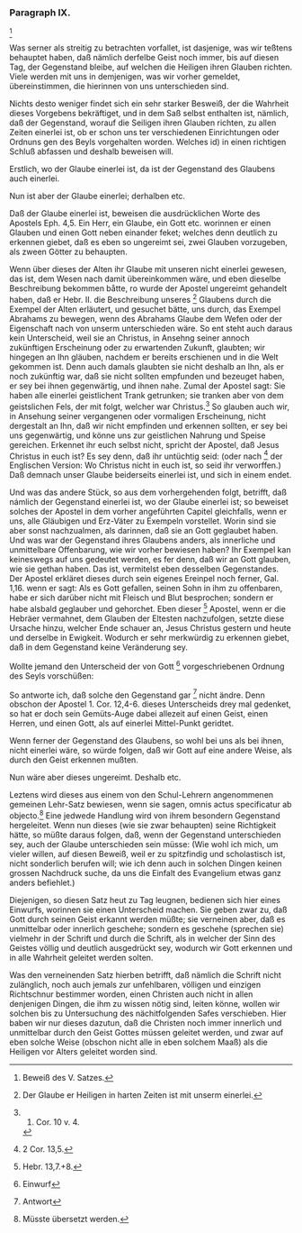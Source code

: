 <!-- Seite 70 --> <!-- content-0082.xml -->

### Paragraph IX. ###

[^k2r9]

Was serner als streitig zu betrachten vorfallet,
ist dasjenige, was wir teßtens behauptet haben,
daß nämlich derfelbe Geist noch immer, bis auf diesen
Tag, der Gegenstand bleibe, auf welchen die
Heiligen ihren Glauben richten. Viele werden mit
uns in demjenigen, was wir vorher gemeldet, übereinstimmen,
die hierinnen von uns unterschieden sind.

<!-- Seite 71 -->

Nichts desto weniger findet sich ein sehr starker Besweiß, 
der die Wahrheit dieses Vorgebens bekräftiget, 
und in dem Saß selbst enthalten ist, nämlich, daß der 
Gegenstand, worauf die Seiligen ihren Glauben 
richten, zu allen Zeiten einerlei ist, ob er schon uns 
ter verschiedenen Einrichtungen oder Ordnuns 
gen des Beyls vorgehalten worden. Welches id) 
in einen richtigen Schluß abfassen und deshalb beweisen 
will. 

Erstlich, wo der Glaube einerlei ist, da ist der 
Gegenstand des Glaubens auch einerlei. 

Nun ist aber der Glaube einerlei; derhalben etc.

Daß der Glaube einerlei ist, beweisen die ausdrücklichen
Worte des Apostels Eph. 4,5. Ein Herr, ein
Glaube, ein Gott etc. worinnen er einen Glauben
und einen Gott neben einander feket; welches denn
deutlich zu erkennen giebet, daß es eben so ungereimt
sei, zwei Glauben vorzugeben, als zween Götter
zu behaupten.

Wenn über dieses der Alten ihr Glaube mit unseren
nicht einerlei gewesen, das ist, dem Wesen nach damit
übereinkommen wäre, und eben dieselbe Beschreibung
bekommen båtte, ro wurde der Apostel ungereimt gehandelt
haben, daß er Hebr. II. die Beschreibung unseres [^k2r10]
Glaubens durch die Exempel der Alten erläutert, und gesuchet
bätte, uns durch, das Exempel Abrahams zu bewegen,
wenn des Abrahams Glaube dem Wefen oder
der Eigenschaft nach von unserm unterschieden wäre.
So ent steht auch daraus kein Unterscheid, weil sie an
Christus, in Ansehng seiner annoch zukünftigen Erscheinung
oder zu erwartenden Zukunft, glaubten; wir
hingegen an Ihn gläuben, nachdem er bereits erschienen
und in die Welt gekommen ist. Denn auch damals
glaubten sie nicht deshalb an Ihn, als er noch zukünftig war,
daß sie nicht sollten empfunden und bezeuget haben, er
sey bei ihnen gegenwärtig, und ihnen nahe. Zumal<!-- Seite 72 -->
der Apostel sagt: Sie haben alle einerlei geistlichent
Trank getrunken; sie tranken aber von dem geistslichen 
Fels, der mit folgt, welcher war Christus.[^k2r11]
So glauben auch wir, in Ansehung seiner vergangenen
oder vormaligen Erscheinung, nicht dergestalt an Ihn,
daß wir nicht empfinden und erkennen sollten, er sey bei
uns gegenwärtig, und könne uns zur geistlichen Nahrung
und Speise gereichen. Erkennet ihr euch selbst
nicht, spricht der Apostel, daß Jesus Christus in euch
ist? Es sey denn, daß ihr untüchtig seid: (oder nach [^k2r12]
der Englischen Version: Wo Christus nicht in euch
ist, so seid ihr verworffen.) Daß demnach unser
Glaube beiderseits einerlei ist, und sich in einem endet.

Und was das andere Stück, so aus dem vorhergehenden
folgt, betrifft, daß námlich der Gegenstand einerlei
ist, wo der Glaube einerlei ist; so beweiset solches
der Apostel in dem vorher angeführten Capitel gleichfalls,
wenn er uns, alle Gläubigen und Erz-Väter zu
Exempeln vorstellet. Worin sind sie aber sonst nachzualmen,
als darinnen, daß sie an Gott geglaubet haben.
Und was war der Gegenstand ihres Glaubens anders,
als innerliche und unmittelbare Offenbarung, wie
wir vorher bewiesen haben? Ihr Exempel kan keineswegs
auf uns gedeutet werden, es fer denn, daß wir an
Gott glauben, wie sie gethan haben. Das ist, vermitelst
eben desselben Gegenstandes. Der Apostel erkläret
dieses durch sein eigenes Ereinpel noch ferner, Gal. 1,16. 
wenn er sagt: Als es Gott gefallen, seinen
Sohn in ihm zu offenbaren, habe er sich darüber
nicht mit Fleisch und Blut besprochen; sondern er
habe alsbald geglauber und gehorchet. Eben dieser [^k2r13]
Apostel, wenn er die Hebräer vermahnet, dem Glauben
der Eltesten nachzufolgen, setzte diese Ursache hinzu, welcher
Ende schauer an, Jesus Christus gestern und
heute und derselbe in Ewigkeit. Wodurch er sehr
merkwürdig zu erkennen giebet, daß in dem Gegenstand
keine Veränderung sey.<!-- Seite 73 -->

Wollte jemand den Unterscheid der von Gott [^k2r14]
vorgeschriebenen Ordnung des Seyls vorschüßen:

So antworte ich, daß solche den Gegenstand gar [^k2r15]
nicht ändre. Denn obschon der Apostel 1. Cor. 12,4-6.
dieses Unterscheids drey mal gedenket, so hat er
doch sein Gemüts-Auge dabei allezeit auf einen Geist,
einen Herren, und einen Gott, als auf einerlei Mittel-Punkt 
geridtet.

Wenn ferner der Gegenstand des Glaubens, so
wohl bei uns als bei ihnen, nicht einerlei wäre, so
würde folgen, daß wir Gott auf eine andere Weise,
als durch den Geist erkennen mußten.

Nun wäre aber dieses ungereimt. Deshalb
 etc.

Leztens wird dieses aus einem von den Schul-Lehrern
angenommenen gemeinen Lehr-Satz bewiesen,
wenn sie sagen, omnis actus specificatur ab objecto.[^k2f9] 
Eine jedwede Handlung wird von ihrem besondern Gegenstand
hergeleitet. Wenn nun dieses (wie sie zwar
behaupten) seine Richtigkeit hätte, so müßte daraus folgen,
daß, wenn der Gegenstand unterschieden sey,
auch der Glaube unterschieden sein müsse: (Wie
wohl ich mich, um vieler willen, auf diesen Beweiß,
weil er zu spitzfindig und scholastisch ist, nicht sonderlich
berufen will; wie ich denn auch in solchen Dingen keinen
grossen Nachdruck suche, da uns die Einfalt des 
Evangelium etwas ganz anders befiehlet.)

Diejenigen, so diesen Satz heut zu Tag leugnen,
bedienen sich hier eines Einwurfs, worinnen sie einen Unterscheid
machen. Sie geben zwar zu, daß Gott durch
seinen Geist erkannt werden müßte; sie verneinen
aber, daß es unmittelbar oder innerlich geschehe;
sondern es geschehe (sprechen sie) vielmehr in der
Schrift und durch die Schrift, als in welcher der
Sinn des Geistes völlig und deutlich ausgedrückt
sey, wodurch wir Gott erkennen und in
alle Wahrheit geleitet werden solten.<!-- Seite 74 -->

Was den verneinenden Satz hierben betrifft, daß
nämlich die Schrift nicht zulänglich, noch auch jemals
zur unfehlbaren, völligen und einzigen Richtschnur bestimmer 
worden, einen Christen auch nicht in allen denjenigen
Dingen, die ihm zu wissen nötig sind, leiten
könne, wollen wir solchen bis zu Untersuchung des
nächitfolgenden Safes verschieben. Hier baben wir
nur dieses dazutun, daß die Christen noch immer
innerlich und unmittelbar durch den Geist Gottes
müssen geleitet werden, und zwar auf eben solche
Weise (obschon nicht alle in eben solchem Maaß) als
die Heiligen vor Alters geleitet worden sind.


[^k2f9]: Müsste übersetzt werden.

[^k2r9]: Beweiß des V. Satzes.
[^k2r10]: Der Glaube er Heiligen in harten Zeiten ist mit unserm einerlei.
[^k2r11]: 1. Cor. 10 v. 4.
[^k2r12]: 2 Cor. 13,5.
[^k2r13]: Hebr. 13,7.+8.
[^k2r14]: Einwurf
[^k2r15]: Antwort


